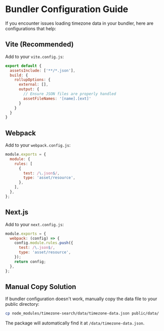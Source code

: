 # Bundler Configuration Guide

If you encounter issues loading timezone data in your bundler, here are configurations that help:

## Vite (Recommended)

Add to your `vite.config.js`:

```javascript
export default {
  assetsInclude: ['**/*.json'],
  build: {
    rollupOptions: {
      external: [],
      output: {
        // Ensure JSON files are properly handled
        assetFileNames: '[name].[ext]'
      }
    }
  }
}
```

## Webpack

Add to your `webpack.config.js`:

```javascript
module.exports = {
  module: {
    rules: [
      {
        test: /\.json$/,
        type: 'asset/resource',
      },
    ],
  },
};
```

## Next.js

Add to your `next.config.js`:

```javascript
module.exports = {
  webpack: (config) => {
    config.module.rules.push({
      test: /\.json$/,
      type: 'asset/resource',
    });
    return config;
  },
};
```

## Manual Copy Solution

If bundler configuration doesn't work, manually copy the data file to your public directory:

```bash
cp node_modules/timezone-search/data/timezone-data.json public/data/
```

The package will automatically find it at `/data/timezone-data.json`.